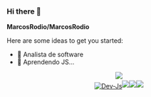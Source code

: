### Hi there 👋


**MarcosRodio/MarcosRodio** 

Here are some ideas to get you started:

- 🔭 Analista de software
- 🌱 Aprendendo JS...


<div align="center"> 
<a href="https://github.com/MarcosRodio"> 
<img height="180em" src="https://github-readme-stats.vercel.app/api?username=DevBatista1&show_icons=true&theme=dracula&include_all_commits <img height="180em" src="https://github-readme-stats.vercel.app/api/top-langs/?username=DevBatista1&layout=compact&langs_count=7&theme=dra </div> 
<div style="display: inline_block"><br> 
<img align="center" alt="Dev-Js" height="30" width="40" src="https://raw.githubusercontent.com/devicons/devicon/master/icons/javascript/ja <img align="center" alt="Dev-Ts" height="30" width="40" src="https://raw.githubusercontent.com/devicons/devicon/master/icons/typescript/ty <img align="center" alt="Dev-React" height="30" width="40" src="https://raw.githubusercontent.com/devicons/devicon/master/icons/react/reac <img align="center" alt="Dev-HTML" height="30" width="40" src="https://raw.githubusercontent.com/devicons/devicon/master/icons/html5/html5 <img align="center" alt="Dev-CSS" height="30" width="40" src="https://raw.githubusercontent.com/devicons/devicon/master/icons/css3/css3-o 
</div> 
## 
<div> 
<a href="https://www.youtube.com/channel/UC44Y7HUcjOu200dbBYjSjjQ" target="_blank"><img src="https://img.shields.io/badge/YouTube-FF0000?s <a href="AQUI VAI O LINK DO INSTAGRAM" target="_blank"><img src="https://img.shields.io/badge/-Instagram-%23E4405F?style=for-the-badge&log <a href = "mailto:devbatistacontato@gmail.com"><img src="https://img.shields.io/badge/-Gmail-%23333?style=for-the-badge&logo=gmail&logoCo <a href="AQUI VAI O LINK DO LINKEDIM" target="_blank"><img src="https://img.shields.io/badge/-LinkedIn-%230077B5?style=for-the-badge&logo= 
![Snake animation](https://github.com/DevBatista1/DevBatista1/blob/output/github-contribution-grid-snake.svg) </div>

